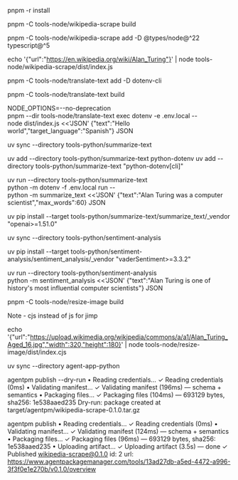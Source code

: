 pnpm -r install

pnpm -C tools-node/wikipedia-scrape build

pnpm -C tools-node/wikipedia-scrape add -D @types/node@^22 typescript@^5

echo '{"url":"https://en.wikipedia.org/wiki/Alan_Turing"}' | node tools-node/wikipedia-scrape/dist/index.js

pnpm -C tools-node/translate-text add -D dotenv-cli

pnpm -C tools-node/translate-text build

NODE_OPTIONS=--no-deprecation \
pnpm --dir tools-node/translate-text exec dotenv -e .env.local -- \
node dist/index.js <<'JSON'
{"text":"Hello world","target_language":"Spanish"}
JSON


uv sync --directory tools-python/summarize-text

uv add --directory tools-python/summarize-text python-dotenv
uv add --directory tools-python/summarize-text "python-dotenv[cli]"

uv run --directory tools-python/summarize-text \
python -m dotenv -f .env.local run -- \
python -m summarize_text <<'JSON'
{"text":"Alan Turing was a computer scientist","max_words":60}
JSON

uv pip install --target tools-python/summarize-text/summarize_text/_vendor "openai>=1.51.0"


uv sync --directory tools-python/sentiment-analysis

uv pip install --target tools-python/sentiment-analysis/sentiment_analysis/_vendor "vaderSentiment>=3.3.2"

uv run --directory tools-python/sentiment-analysis \
python -m sentiment_analysis <<'JSON'
{"text":"Alan Turing is one of history's most influential computer scientists"}
JSON

pnpm -C tools-node/resize-image build 

Note - cjs instead of js for jimp

echo '{"url":"https://upload.wikimedia.org/wikipedia/commons/a/a1/Alan_Turing_Aged_16.jpg","width":320,"height":180}' | node tools-node/resize-image/dist/index.cjs


uv sync --directory agent-app-python


agentpm publish --dry-run
• Reading credentials…
✓ Reading credentials (0ms)
• Validating manifest…
✓ Validating manifest (196ms) — schema + semantics
• Packaging files…
✓ Packaging files (104ms) — 693129 bytes, sha256: 1e538aaed235
Dry-run: package created at target/agentpm/wikipedia-scrape-0.1.0.tar.gz

agentpm publish
• Reading credentials…
✓ Reading credentials (0ms)
• Validating manifest…
✓ Validating manifest (124ms) — schema + semantics
• Packaging files…
✓ Packaging files (96ms) — 693129 bytes, sha256: 1e538aaed235
• Uploading artifact…
✓ Uploading artifact (3.5s) — done
✓ Published wikipedia-scrape@0.1.0
id:   2
url:  https://www.agentpackagemanager.com/tools/13ad27db-a5ed-4472-a996-3f3f0e1e270b/v0.1.0/overview

